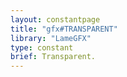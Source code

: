 ```yaml
---
layout: constantpage
title: "gfx#TRANSPARENT"
library: "LameGFX"
type: constant
brief: Transparent.
---
```




